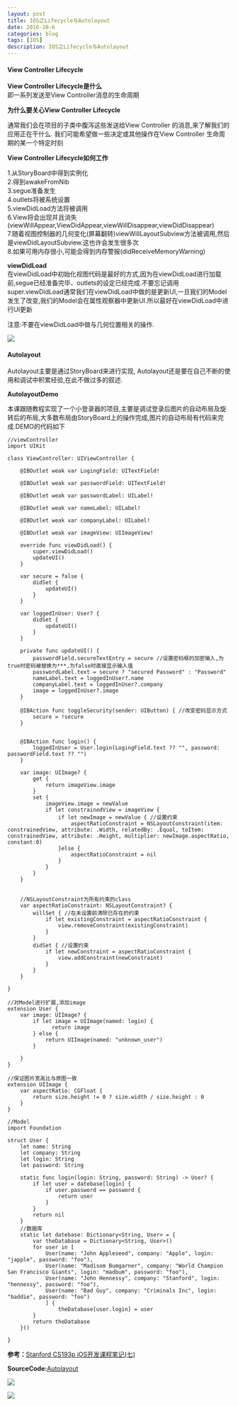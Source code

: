 ```yaml
---
layout: post
title: IOS之Lifecycle与Autolayout
date: 2016-10-6
categories: blog
tags: [IOS]
description: IOS之Lifecycle与Autolayout
---
```



#### View Controller Lifecycle  

**View Controller Lifecycle是什么**      
即一系列发送至View Controller消息的生命周期

**为什么要关心View Controller Lifecycle**  

通常我们会在项目的子类中腹泻这些发送给View Controller 的消息,来了解我们的应用正在干什么.
我们可能希望做一些决定或其他操作在View Controller 生命周期的某一个特定时刻

**View Controller Lifecycle如何工作**

1.从StoryBoard中得到实例化     
2.得到awakeFromNib    
3.segue准备发生      
4.outlets将被系统设置      
5.viewDidLoad方法将被调用      
6.View将会出现并且消失(viewWillAppear,ViewDidAppear,viewWillDisappear,viewDidDisappear)     
7.随着视图控制器的几何变化(屏幕翻转)viewWillLayoutSubview方法被调用,然后是viewDidLayoutSubview.这也许会发生很多次    
8.如果可用内存很小,可能会得到内存警报(didReceiveMemoryWarning)      

**viewDidLoad**      
在viewDidLoad中初始化视图代码是最好的方式,因为在viewDidLoad进行加载前,segue已经准备完毕、outlets的设定已经完成.不要忘记调用super.viewDidLoad通常我们在viewDidLoad中做的是更新UI,一旦我们的Model发生了改变,我们的Model会在属性观察器中更新UI.所以最好在viewDidLoad中进行UI更新

注意:不要在viewDidLoad中做与几何位置相关的操作.

![](https://raw.githubusercontent.com/whuhan2013/ImageRepertory/master/ios/p7.png)

#### Autolayout       
Autolayout主要是通过StoryBoard来进行实现, Autolayout还是要在自己不断的使用和调试中积累经验,在此不做过多的叙述.

**AutolayoutDemo**  

本课跟随教程实现了一个小登录器的项目,主要是调试登录后图片的自动布局及旋转后的布局,大多数布局由StoryBoard上的操作完成,图片的自动布局有代码来完成.DEMO的代码如下


```
//viewController
import UIKit

class ViewController: UIViewController {

    @IBOutlet weak var LogingField: UITextField!

    @IBOutlet weak var passwordField: UITextField!

    @IBOutlet weak var passwordLabel: UILabel!

    @IBOutlet weak var nameLabel: UILabel!

    @IBOutlet weak var companyLabel: UILabel!

    @IBOutlet weak var imageView: UIImageView!

    override func viewDidLoad() {
        super.viewDidLoad()
        updateUI()
    }

    var secure = false {
        didSet {
            updateUI()
        }
    }

    var loggedInUser: User? {
        didSet {
            updateUI()
        }
    }

    private func updateUI() {
        passwordField.secureTextEntry = secure //设置密码框的加密输入,为true时密码被替换为***,为false时直接显示输入值
        passwordLabel.text = secure ? "secured Password" : "Password"
        nameLabel.text = loggedInUser?.name
        companyLabel.text = loggedInUser?.company
        image = loggedInUser?.image
    }

    @IBAction func toggleSecurity(sender: UIButton) { //改变密码显示方式
        secure = !secure
    }


    @IBAction func login() {
        loggedInUser = User.login(LogingField.text ?? "", password: passwordField.text ?? "")
    }

    var image: UIImage? {
        get {
            return imageView.image
        }
        set {
            imageView.image = newValue
            if let constrainedView = imageView {
                if let newImage = newValue { //设置约束
                    aspectRatioConstraint = NSLayoutConstraint(item: constrainedView, attribute: .Width, relatedBy: .Equal, toItem: constrainedView, attribute: .Height, multiplier: newImage.aspectRatio, constant:0)
                }else {
                    aspectRatioConstraint = nil
                }
            }
        }
    }


    //NSLayoutConstraint为所有约束的class
    var aspectRatioConstraint: NSLayoutConstraint? {
        willSet { //在未设置前清除已存在的约束
            if let existingConstraint = aspectRatioConstraint {
                view.removeConstraint(existingConstraint)
            }
        }
        didSet { //设置约束
            if let newConstraint = aspectRatioConstraint {
                view.addConstraint(newConstraint)
            }
        }
    }

}

//对Model进行扩展,添加image
extension User {
    var image: UIImage? {
        if let image = UIImage(named: login) {
              return image
        } else {
            return UIImage(named: "unknown_user")
        }

    }
}

//保证图片宽高比与原图一致
extension UIImage {
    var aspectRatio: CGFloat {
        return size.height != 0 ? size.width / size.height : 0
    }
}
```


```
//Model
import Foundation

struct User {
    let name: String
    let company: String
    let login: String
    let password: String

    static func login(login: String, password: String) -> User? {
        if let user = datebase[login] {
            if user.password == password {
                return user
            }
        }
        return nil
    }
    //数据库
    static let datebase: Dictionary<String, User> = {
        var theDatabase = Dictionary<String, User>()
        for user in [
            User(name: "John Appleseed", company: "Apple", login: "japple", password: "foo"),
            User(name: "Madisom Bumgarner", company: "World Champion San Francisco Giants", login: "madbum", password: "foo"),
            User(name: "John Hennessy", company: "Stanford", login: "hennessy", password: "foo"),
            User(name: "Bad Guy", company: "Criminals Inc", login: "baddie", password: "foo")
            ] {
                theDatabase[user.login] = user
        }
        return theDatabase
    }()

}
```

**参考：**[Stanford CS193p iOS开发课程笔记(七)](http://www.jianshu.com/p/aa4d4cce7c62)

**SourceCode:**[Autolayout](https://github.com/whuhan2013/IOSProject/tree/master/Autolayout)

![](https://raw.githubusercontent.com/whuhan2013/ImageRepertory/master/ios/p8.png)

![](https://raw.githubusercontent.com/whuhan2013/ImageRepertory/master/ios/p9.png)



